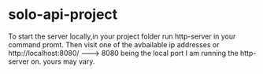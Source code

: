 # solo-api-project 
To start the server locally,in your project folder run http-server in your command promt. 
Then visit one of the avbailable ip addresses or http://localhost:8080/  ---> 8080 being the local port I am running the http-server on. 
yours may vary. 

